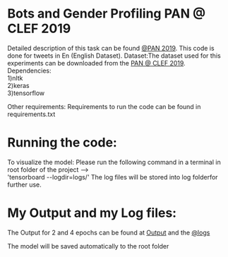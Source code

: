# Bots and Gender Profiling  PAN @ CLEF 2019
Detailed description of this task can be found [@PAN 2019](https://pan.webis.de/clef19/pan19-web/author-profiling.html). This code is done for tweets in En (English Dataset).
Dataset:The dataset used for this experiments can be downloaded from the [PAN @ CLEF 2019](https://pan.webis.de/clef19/pan19-web/author-profiling.html).\
Dependencies:\
1)nltk  
2)keras  
3)tensorflow


Other requirements: Requirements to run the code can be found in requirements.txt


# Running the code:
To visualize the model: Please run the following command in a terminal in root folder of the project --> \
'tensorboard --logdir=logs/'
The log files will be stored into log folderfor further use.

# My Output and my Log files:
The Output for 2 and 4 epochs can be found at [Output](https://drive.google.com/open?id=11h3Xbp_PEwQ_SxoNiItQPAR4ARB36FGn)
and the [@logs](https://drive.google.com/open?id=1Y4WUiXLa443_pcCGfYc6Jw-WWJjOSWMt)

The model will be saved automatically to the root folder
